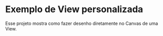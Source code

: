 # Exemplo de View personalizada

Esse projeto mostra como fazer desenho diretamente no Canvas de uma View.


